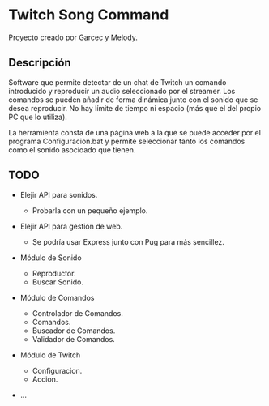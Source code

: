 # Twitch Song Command

Proyecto creado por Garcec y Melody.

## Descripción
Software que permite detectar de un chat de Twitch un comando introducido y reproducir un audio seleccionado por el streamer. Los comandos se pueden añadir de forma dinámica junto con el sonido que se desea reproducir. No hay límite de tiempo ni espacio (más que el del propio PC que lo utiliza).

La herramienta consta de una página web a la que se puede acceder por el programa Configuracion.bat y permite seleccionar tanto los comandos como el sonido asocioado que tienen.

## TODO
- Elejir API para sonidos.
    - Probarla con un pequeño ejemplo.

- Elejir API para gestión de web.
    - Se podría usar Express junto con Pug para más sencillez.

- Módulo de Sonido
    - Reproductor.
    - Buscar Sonido.

- Módulo de Comandos
    - Controlador de Comandos.
    - Comandos.
    - Buscador de Comandos.
    - Validador de Comandos.

- Módulo de Twitch
    - Configuracion.
    - Accion.

- ...